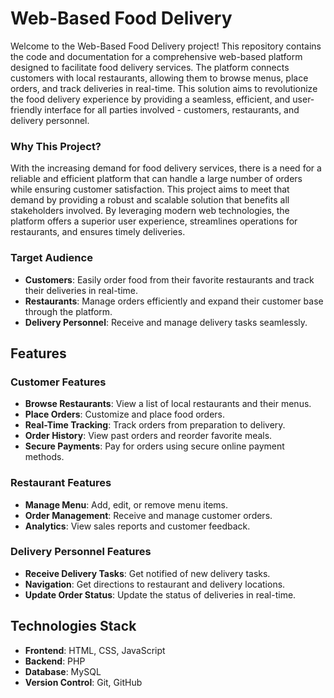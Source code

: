 # Web-Based Food Delivery

Welcome to the Web-Based Food Delivery project! This repository contains the code and documentation for a comprehensive web-based platform designed to facilitate food delivery services. The platform connects customers with local restaurants, allowing them to browse menus, place orders, and track deliveries in real-time. This solution aims to revolutionize the food delivery experience by providing a seamless, efficient, and user-friendly interface for all parties involved - customers, restaurants, and delivery personnel.

### Why This Project?
With the increasing demand for food delivery services, there is a need for a reliable and efficient platform that can handle a large number of orders while ensuring customer satisfaction. This project aims to meet that demand by providing a robust and scalable solution that benefits all stakeholders involved. By leveraging modern web technologies, the platform offers a superior user experience, streamlines operations for restaurants, and ensures timely deliveries.

### Target Audience
- **Customers**: Easily order food from their favorite restaurants and track their deliveries in real-time.
- **Restaurants**: Manage orders efficiently and expand their customer base through the platform.
- **Delivery Personnel**: Receive and manage delivery tasks seamlessly.

## Features

### Customer Features
- **Browse Restaurants**: View a list of local restaurants and their menus.
- **Place Orders**: Customize and place food orders.
- **Real-Time Tracking**: Track orders from preparation to delivery.
- **Order History**: View past orders and reorder favorite meals.
- **Secure Payments**: Pay for orders using secure online payment methods.

### Restaurant Features
- **Manage Menu**: Add, edit, or remove menu items.
- **Order Management**: Receive and manage customer orders.
- **Analytics**: View sales reports and customer feedback.

### Delivery Personnel Features
- **Receive Delivery Tasks**: Get notified of new delivery tasks.
- **Navigation**: Get directions to restaurant and delivery locations.
- **Update Order Status**: Update the status of deliveries in real-time.

## Technologies Stack

- **Frontend**: HTML, CSS, JavaScript
- **Backend**: PHP
- **Database**: MySQL
- **Version Control**: Git, GitHub
